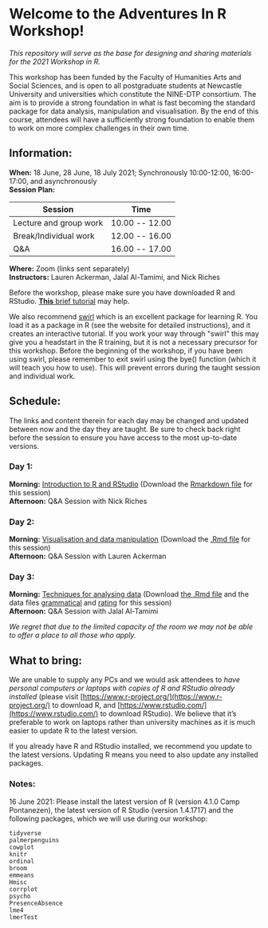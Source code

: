 # Welcome to the Adventures In R Workshop!

*This repository will serve as the base for designing and sharing materials for the 2021 Workshop in R.*

This workshop has been funded by the Faculty of Humanities Arts and Social Sciences, and is open to all postgraduate students at Newcastle University and universities which constitute the NINE-DTP consortium. The aim is to provide a strong foundation in what is fast becoming the standard package for data analysis, manipulation and visualisation. By the end of this course, attendees will have a sufficiently strong foundation to enable them to work on more complex challenges in their own time.

## Information:

**When:** 18 June, 28 June, 18 July 2021; Synchronously 10:00-12:00, 16:00-17:00, and asynchronously  
**Session Plan:**

| Session | Time |
| --- | --- |
|Lecture and group work|10.00 -- 12.00|
|Break/Individual work|12.00 -- 16.00|
|Q&A|16.00 -- 17.00|

**Where:** Zoom (links sent separately)  
**Instructors:** Lauren Ackerman, Jalal Al-Tamimi, and Nick Riches  

Before the workshop, please make sure you have downloaded R and RStudio. [**This** brief tutorial](docs/Setting_Up.nb.html) may help.

We also recommend [swirl](https://swirlstats.com/) which is an excellent package for learning R. You load it as a package in R (see the website for detailed instructions), and it creates an interactive tutorial. If you work your way through "swirl" this may give you a headstart in the R training, but it is not a necessary precursor for this workshop. Before the beginning of the workshop, if you have been using swirl, please remember to exit swirl using the bye() function (which it will teach you how to use). This will prevent errors during the taught session and individual work.

## Schedule:

The links and content therein for each day may be changed and updated between now and the day they are taught. Be sure to check back right before the session to ensure you have access to the most up-to-date versions.

### Day 1:

**Morning:** [Introduction to R and RStudio](docs/Session_1-Introduction.nb.html) (Download the [Rmarkdown file](docs/Session_1-Introduction.Rmd) for this session)  
**Afternoon:** Q&A Session with Nick Riches

### Day 2:

**Morning:** [Visualisation and data manipulation](docs/Session_2-tidyverse.nb.html) (Download the [.Rmd file](docs/Session_2-tidyverse.Rmd) for this session)  
**Afternoon:** Q&A Session with Lauren Ackerman

### Day 3:

**Morning:** [Techniques for analysing data](docs/Session_3-AnalysingData.nb.html) (Download [the .Rmd file](docs/Session_3-AnalysingData.rmd) and the data files [grammatical](data/grammatical.csv) and [rating](data/rating.csv) for this session)  
**Afternoon:** Q&A Session with Jalal Al-Tamimi


*We regret that due to the limited capacity of the room we may not be able to offer a place to all those who apply.*

## What to bring: 

We are unable to supply any PCs and we would ask attendees to *have personal computers or laptops with copies of R and RStudio already installed*
(please visit  [https://www.r-project.org/](https://www.r-project.org/) to download R, and [https://www.rstudio.com/](https://www.rstudio.com/) to download RStudio). We believe that it’s preferable to work on laptops rather than university machines as it is much easier to update R to the latest version.

If you already have R and RStudio installed, we recommend you update to the latest versions. Updating R means you need to also update any installed packages. 

### Notes:

16 June 2021: Please install the latest version of R (version 4.1.0 Camp Pontanezen), the latest version of R Studio (version 1.4.1717) and the following packages, which we will use during our workshop:  

```
tidyverse
palmerpenguins
cowplot
knitr
ordinal
broom
emmeans
Hmisc
corrplot
psycho
PresenceAbsence
lme4
lmerTest
```

